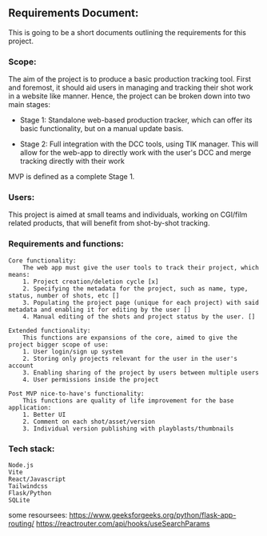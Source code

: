 ## Requirements Document:

This is going to be a short documents outlining the requirements for this project. 

### Scope:

The aim of the project is to produce a basic production tracking tool. First and foremost, it should aid users in managing and tracking their shot work in a website like manner. 
Hence, the project can be broken down into two main stages:

 - Stage 1: Standalone web-based production tracker, which can offer its basic functionality, but on a manual update basis. 

 - Stage 2: Full integration with the DCC tools, using TIK manager. This will allow for the web-app to directly work with the user's DCC and merge tracking directly with their work

MVP is defined as a complete Stage 1.  

### Users:

This project is aimed at small teams and individuals, working on CGI/film related products, that will benefit from shot-by-shot tracking. 

### Requirements and functions:

    Core functionality: 
        The web app must give the user tools to track their project, which means:
        1. Project creation/deletion cycle [x]
        2. Specifying the metadata for the project, such as name, type, status, number of shots, etc []
        3. Populating the project page (unique for each project) with said metadata and enabling it for editing by the user []
        4. Manual editing of the shots and project status by the user. []

    Extended functionality:
        This functions are expansions of the core, aimed to give the project bigger scope of use:
        1. User login/sign up system
        2. Storing only projects relevant for the user in the user's account 
        3. Enabling sharing of the project by users between multiple users 
        4. User permissions inside the project

    Post MVP nice-to-have's functionality:
        This functions are quality of life improvement for the base application:
        1. Better UI
        2. Comment on each shot/asset/version
        3. Individual version publishing with playblasts/thumbnails

### Tech stack:

    Node.js
    Vite
    React/Javascript
    Tailwindcss
    Flask/Python
    SQLite


some resoursees: 
https://www.geeksforgeeks.org/python/flask-app-routing/
https://reactrouter.com/api/hooks/useSearchParams
